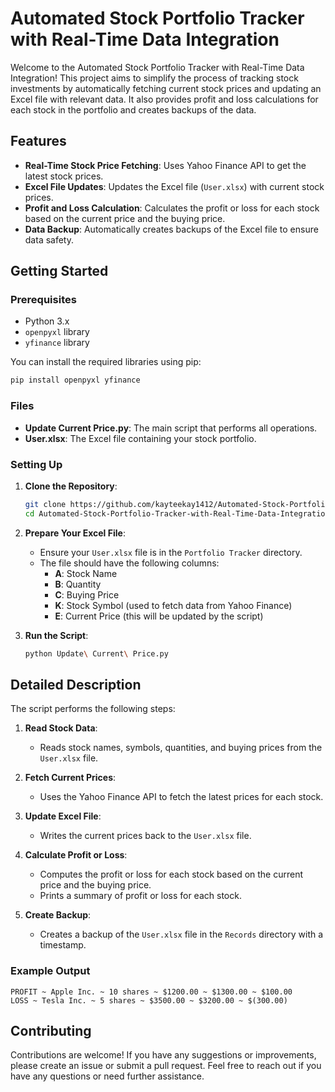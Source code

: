 # Automated Stock Portfolio Tracker with Real-Time Data Integration

Welcome to the Automated Stock Portfolio Tracker with Real-Time Data Integration! This project aims to simplify the process of tracking stock investments by automatically fetching current stock prices and updating an Excel file with relevant data. It also provides profit and loss calculations for each stock in the portfolio and creates backups of the data.

## Features

- **Real-Time Stock Price Fetching**: Uses Yahoo Finance API to get the latest stock prices.
- **Excel File Updates**: Updates the Excel file (`User.xlsx`) with current stock prices.
- **Profit and Loss Calculation**: Calculates the profit or loss for each stock based on the current price and the buying price.
- **Data Backup**: Automatically creates backups of the Excel file to ensure data safety.

## Getting Started

### Prerequisites

- Python 3.x
- `openpyxl` library
- `yfinance` library

You can install the required libraries using pip:

```sh
pip install openpyxl yfinance
```

### Files

- **Update Current Price.py**: The main script that performs all operations.
- **User.xlsx**: The Excel file containing your stock portfolio.

### Setting Up

1. **Clone the Repository**:
    ```sh
    git clone https://github.com/kayteekay1412/Automated-Stock-Portfolio-Tracker-with-Real-Time-Data-Integration.git
    cd Automated-Stock-Portfolio-Tracker-with-Real-Time-Data-Integration
    ```

2. **Prepare Your Excel File**:
    - Ensure your `User.xlsx` file is in the `Portfolio Tracker` directory.
    - The file should have the following columns:
        - **A**: Stock Name
        - **B**: Quantity
        - **C**: Buying Price
        - **K**: Stock Symbol (used to fetch data from Yahoo Finance)
        - **E**: Current Price (this will be updated by the script)

3. **Run the Script**:
    ```sh
    python Update\ Current\ Price.py
    ```

## Detailed Description

The script performs the following steps:

1. **Read Stock Data**:
    - Reads stock names, symbols, quantities, and buying prices from the `User.xlsx` file.

2. **Fetch Current Prices**:
    - Uses the Yahoo Finance API to fetch the latest prices for each stock.

3. **Update Excel File**:
    - Writes the current prices back to the `User.xlsx` file.

4. **Calculate Profit or Loss**:
    - Computes the profit or loss for each stock based on the current price and the buying price.
    - Prints a summary of profit or loss for each stock.

5. **Create Backup**:
    - Creates a backup of the `User.xlsx` file in the `Records` directory with a timestamp.

### Example Output

```
PROFIT ~ Apple Inc. ~ 10 shares ~ $1200.00 ~ $1300.00 ~ $100.00
LOSS ~ Tesla Inc. ~ 5 shares ~ $3500.00 ~ $3200.00 ~ $(300.00)
```

## Contributing

Contributions are welcome! If you have any suggestions or improvements, please create an issue or submit a pull request.
Feel free to reach out if you have any questions or need further assistance.
